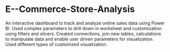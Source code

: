 # E--Commerce-Store-Analysis
An interactive dashboard to track and analyze online sales data using Power BI.
Used complex parameters to drill down in worksheet and customization using filters and slicers.
Created connections, join new tables, calculations to manipulate data and enable user driven parameters for visualization.
Used different types of customized visualization.
